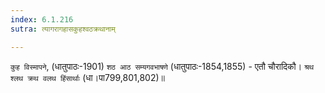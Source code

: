 ```yaml
---
index: 6.1.216
sutra: त्यागरागहासकुहश्वठक्रथानाम्

---
```

   `कुह विस्मापने`, (धातुपाठः-1901) `शठ आठ सम्यगवभाषणे` (धातुपाठः-1854,1855) - एतौ चौरादिकौ। `श्रथ श्लथ क्रथ वलथ हिंसार्थाः` (धा।पा799,801,802)॥